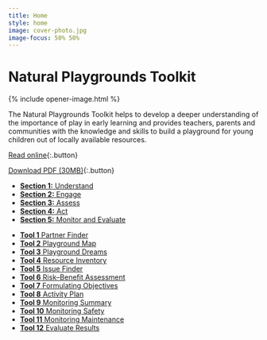```yaml
---
title: Home
style: home
image: cover-photo.jpg
image-focus: 50% 50%
---
```


# Natural Playgrounds Toolkit

{% include opener-image.html %}

The Natural Playgrounds Toolkit helps to develop a deeper understanding of the importance of play in early learning and provides teachers, parents and communities with the knowledge and skills to build a playground for young children out of locally available resources.

<div class="home-buttons" markdown="1">

[Read online](#home-sections){:.button}

[Download PDF (30MB)](download/natural-playgrounds-toolkit.pdf){:.button}
    
</div>

<div class="home-sections" markdown="1" id="home-sections">

- [**Section 1:** Understand](book/text/01.html)
- [**Section 2:** Engage](book/text/02.html)
- [**Section 3:** Assess](book/text/03.html)
- [**Section 4:** Act](book/text/04.html)
- [**Section 5:** Monitor and Evaluate](book/text/05.html)

</div>

<div class="tool-box" markdown="1">

- [**Tool 1** Partner Finder](book/text/06-01.html)
- [**Tool 2** Playground Map](book/text/06-02.html)
- [**Tool 3** Playground Dreams](book/text/06-03.html)
- [**Tool 4** Resource Inventory](book/text/06-04.html)
- [**Tool 5** Issue Finder](book/text/06-05.html)
- [**Tool 6** Risk–Benefit Assessment](book/text/06-06.html)
- [**Tool 7** Formulating Objectives](book/text/06-07.html)
- [**Tool 8** Activity Plan](book/text/06-08.html)
- [**Tool 9** Monitoring Summary](book/text/06-09.html)
- [**Tool 10** Monitoring Safety](book/text/06-10.html)
- [**Tool 11** Monitoring Maintenance](book/text/06-11.html)
- [**Tool 12** Evaluate Results](book/text/06-12.html)

</div>
